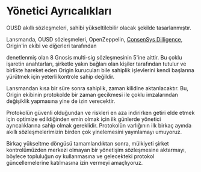 # Yönetici Ayrıcalıkları

OUSD akıllı sözleşmeleri, sahibi yükseltilebilir olacak şekilde tasarlanmıştır.

Lansmanda, OUSD sözleşmeleri, OpenZeppelin</a>, [ConsenSys Dilligence](https://blog.gnosis.pm/the-gnosis-multisig-wallet-and-our-commitment-to-security-ce9aca0d17f6), Origin'in ekibi ve diğerleri tarafından

denetlenmiş olan 8 Gnosis multi-sig sözleşmesinin 5'ine aittir. Bu çoklu işaretin anahtarları, şirketle yakın bağları olan kişiler tarafından tutulur ve birlikte hareket eden Origin kurucuları bile sahiplik işlevlerini kendi başlarına yürütmek için yeterli kontrole sahip değildir.</p> 

Lansmandan kısa bir süre sonra sahiplik, zaman kilidine aktarılacaktır. Bu, Origin ekibinin protokolde bir zaman gecikmesi ile çoklu imzalarından değişiklik yapmasına yine de izin verecektir.

Protokolün güvenli olduğundan ve riskleri en aza indirirken getiri elde etmek için optimize edildiğinden emin olmak için ilk günlerde yönetici ayrıcalıklarına sahip olmak gereklidir. Protokolün varlığının ilk birkaç ayında akıllı sözleşmelerimizin birden çok yinelemesini yayınlamayı umuyoruz.

Birkaç yükseltme döngüsü tamamlandıktan sonra, mülkiyeti şirket kontrolümüzden merkezi olmayan bir yönetişim sözleşmesine aktarmayı, böylece topluluğun oy kullanmasına ve gelecekteki protokol güncellemelerine katılmasına izin vermeyi amaçlıyoruz.

